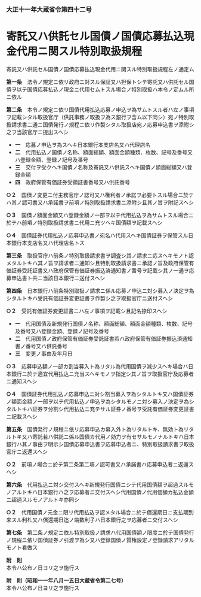 ### 大正十一年大蔵省令第四十二号  
# 寄託又ハ供託セル国債ノ国債応募払込現金代用ニ関スル特別取扱規程  
寄託又ハ供託セル国債ノ国債応募払込現金代用ニ関スル特別取扱規程左ノ通定ム  
  
  
**第一条**　法令ノ規定ニ依リ政府ニ対スル保証又ハ担保トシテ寄託又ハ供託セル国債ヲ以テ国債応募払込ノ現金ニ代用セムトスル場合ノ特別取扱ハ本令ノ定ムル所ニ依ル  
  
**第二条**　本令ノ規定ニ依リ国債代用払込応募ノ申込ヲ為サムトスル者ハ左ノ事項ヲ記載シタル取扱官庁（供託事務ノ取扱ヲ為ス銀行ヲ含ム以下同シ）宛ノ特別取扱請求書二通ニ国債発行ノ規程ニ依リ作製シタル取扱店宛ノ応募申込書ヲ添附シ之ヲ当該官庁ニ提出スヘシ  
* **一**　応募ノ申込ヲ為スヘキ日本銀行本支店名又ハ代理店名  
* **二**　代用払込ノ国債ノ名称、額面総額、額面金額種類、枚数、記号及番号又ハ登録金額、登録ノ記号及番号  
* **三**　交付ヲ受クヘキ国債ノ名称及寄託又ハ供託スヘキ国債ノ額面総額又ハ登録金額  
* **四**　政府保管有価証券受領証書番号又ハ供託番号  
  
**○２**　国債ノ変更ニ付主務官庁ノ認可又ハ権利者ノ承諾ヲ必要トスル場合ニ於テハ其ノ認可書又ハ承諾書ヲ前項ノ特別取扱請求書ニ添附シ且其ノ旨ヲ附記スヘシ  
  
**○３**　国債ノ額面金額又ハ登録金額ノ一部ヲ以テ代用払込ヲ為サムトスル場合ニ於テハ前項ノ特別取扱請求書ニ代用ニ充ツヘキ国債額ヲ記載スヘシ  
  
**○４**　国債証券代用払込ノ応募申込書ノ宛名ハ代用スヘキ国債証券ヲ保管スル日本銀行本支店名又ハ代理店名トス  
  
**第三条**　取扱官庁ハ前条ノ特別取扱請求書ヲ調査シ其ノ請求ニ応スヘキモノト認メタルトキハ其ノ旨ヲ請求者ニ通知シ且特別取扱請求書ニ承認ノ旨及政府保管有価証券受託証書又ハ政府保管有価証券振込済通知書ノ番号ヲ記載シ其ノ一通ヲ応募申込書ト共ニ当該日本銀行ニ送付スヘシ  
  
**第四条**　日本銀行ハ前条特別取扱ノ請求ニ係ル応募ノ申込ニ対シ募入ノ決定ヲ為シタルトキハ受託有価証券変更証書ヲ作製シ之ヲ取扱官庁ニ送付スヘシ  
  
**○２**　受託有価証券変更証書ニハ左ノ事項ヲ記載シ且記名捺印スヘシ  
* **一**　代用国債及新規発行国債ノ名称、額面総額、額面金額種類、枚数、記号及番号又ハ登録金額、登録ノ記号及番号  
* **二**　代用国債ノ政府保管有価証券受託証書若ハ政府保管有価証券振込済通知書ノ番号又ハ供託番号  
* **三**　変更ノ事由及年月日  
  
**○３**　応募申込額ノ一部カ割当募入ト為リタル為代用国債ヲ減少スヘキ場合ハ日本銀行ニ於テ適宜代用払込ニ充当スヘキモノヲ指定シ其ノ旨ヲ取扱官庁及応募者ニ通知スヘシ  
  
**○４**　国債証券代用払込ノ応募申込ニ対シ割当募入ヲ為シタルトキ又ハ国債証券ノ額面金額ノ一部ヲ以テ代用払込ノ申込ヲ為シタルモノニ対シ募入ノ決定ヲ為シタルトキハ証券ヲ分割シ代用払込ニ充テサル証券ノ番号ヲ受託有価証券変更証書ニ記載スヘシ  
  
**第五条**　国債発行ノ規程ニ依リ応募申込カ募入外ト為リタルトキ、無効ト為リタルトキ又ハ寄託若ハ供託ニ係ル国債カ代用ノ効力ヲ有セサルモノナルトキハ日本銀行ハ其ノ事由ヲ明示シ国債応募申込書ヲ応募申込者ニ、特別取扱請求書ヲ取扱官庁ニ返還スヘシ  
  
**○２**　前項ノ場合ニ於テ第二条第二項ノ認可書又ハ承諾書ハ応募申込者ニ返還スヘシ  
  
**第六条**　代用払込ニ対シ交付スヘキ新規発行国債ニシテ代用国債額ヲ超過スルモノアルトキハ日本銀行ハ之ヲ応募者ニ交付スヘシ代用国債ノ代用価額カ払込金額ニ超過スルモノアルトキ亦同シ  
  
**○２**　代用国債ノ元金ニ限リ代用払込ヲ認メタル場合ニ於テ償還期日ニ支払期到来スル利札又ハ償還期日迄ノ端数利子ハ日本銀行之ヲ応募者ニ交付スヘシ  
  
**第七条**　第二条ノ規定ニ依ル特別取扱ノ請求ハ代用国債額ノ限度ニ於テ国債発行ノ規程ニ依リ国債証券ノ引渡ヲ為シ又ハ登録国債ノ質権設定ノ登録請求アリタルモノト看做ス  
  
**附　則**  
本令ハ公布ノ日ヨリ之ヲ施行ス  
  
**附　則（昭和一一年八月一五日大蔵省令第二七号）**  
本令ハ公布ノ日ヨリ之ヲ施行ス  
  
